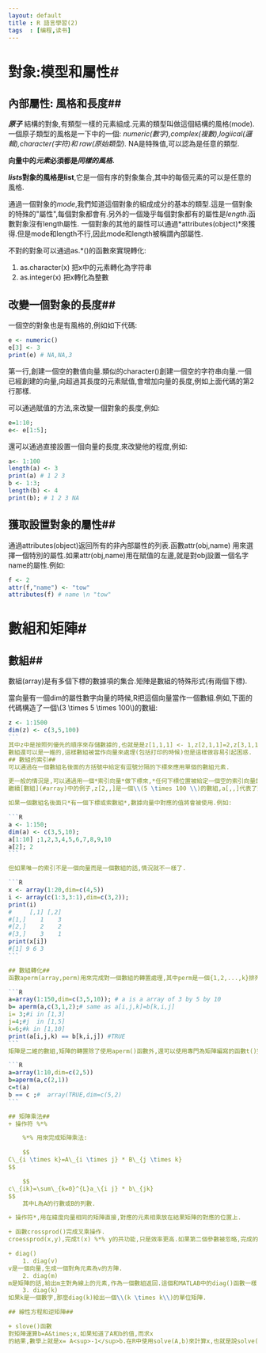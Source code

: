 ```yaml
---
layout: default
title : R 語言學習(2)
tags  : [编程,读书]
---
```


# 對象:模型和屬性#
## 內部屬性: 風格和長度##

***原子*** 結構的對象,有類型一樣的元素組成.元素的類型叫做這個結構的風格(mode).一個原子類型的風格是一下中的一個: *numeric(數字),complex(複數),logiical(邏輯),character(字符)和 raw(原始類型).* NA是特殊值,可以認為是任意的類型.

__向量中的*元素*必須都是*同樣的風格*.__

__*lists*對象的風格是list__,它是一個有序的對象集合,其中的每個元素的可以是任意的風格.

通過一個對象的*mode*,我們知道這個對象的組成成分的基本的類型.這是一個對象的特殊的"屬性",每個對象都會有.另外的一個幾乎每個對象都有的屬性是*length*.函數對象沒有length屬性.
一個對象的其他的屬性可以通過*attributes(object)*來獲得.但是mode和length不行,因此mode和length被稱謂內部屬性.


不對的對象可以通過as.*()的函數來實現轉化:
1. as.character(x) 把x中的元素轉化為字符串
2. as.integer(x) 把x轉化為整數

## 改變一個對象的長度##
一個空的對象也是有風格的,例如如下代碼:

```R
e <- numeric()
e[3] <- 3
print(e) # NA,NA,3
```
第一行,創建一個空的數值向量.類似的character()創建一個空的字符串向量.一個已經創建的向量,向超過其長度的元素賦值,會增加向量的長度,例如上面代碼的第2行那樣.

可以通過賦值的方法,來改變一個對象的長度,例如:

```R
e=1:10;
e<- e[1:5];
```
還可以通過直接設置一個向量的長度,來改變他的程度,例如:

```R
a<- 1:100
length(a) <- 3
print(a) # 1 2 3
b <- 1:3;
length(b) <- 4
print(b); # 1 2 3 NA
```

## 獲取設置對象的屬性##

通過attributes(object)返回所有的非內部屬性的列表.函數attr(obj,name) 用來選擇一個特別的屬性.如果attr(obj,name)用在賦值的左邊,就是對obj設置一個名字name的屬性.例如:

```R
f <- 2
attr(f,"name") <- "tow"
attributes(f) # name \n "tow"
```

# 數組和矩陣#
## <a name="#array">數組</a>##
數組(array)是有多個下標的數據項的集合.矩陣是數組的特殊形式(有兩個下標).

當向量有一個dim的屬性數字向量的時候,R把這個向量當作一個數組.例如,下面的代碼構造了一個\\(3 \times 5 \times 100\\)的數組:

````R
z <- 1:1500
dim(z) <- c(3,5,100)
```
其中z中是按照列優先的順序來存儲數據的,也就是是z[1,1,1] <- 1,z[2,1,1]=2,z[3,1,1]=3,...
數組還可以是一維的,這樣數組被當作向量來處理(包括打印的時候)但是這樣做容易引起困惑.
## 數組的索引##
可以通過在一個數組名後面的方括號中給定有逗號分隔的下標來應用單個的數組元素.

更一般的情況是,可以通過用一個*索引向量*做下標來,*任何下標位置被給定一個空的索引向量的話,這個下標的範圍的全部元素都將被獲取.*
繼續[數組](#array)中的例子,z[2,,]是一個\\(5 \times 100 \\)的數組,a[,,]代表了整個的數組,和直接使用a效果一樣.

如果一個數組名後面只*有一個下標或索數組*,數據向量中對應的值將會被使用.例如:

```R
a <- 1:150;
dim(a) <- c(3,5,10);
a[1:10] ;1,2,3,4,5,6,7,8,9,10
a[2]; 2
```

但如果唯一的索引不是一個向量而是一個數組的話,情況就不一樣了.

```R
x <- array(1:20,dim=c(4,5))
i <- array(c(1:3,3:1),dim=c(3,2));
print(i)
#     [,1] [,2]
#[1,]    1    3
#[2,]    2    2
#[3,]    3    1
print(x[i])
#[1] 9 6 3
```

## 數組轉化##
函數aperm(array,perm)用來完成對一個數組的轉置處理,其中perm是一個{1,2,...,k}排列,這裡k是數組array的維度.新的數組的大小和array一樣,但是緯度排列不一樣,例如:

```R
a=array(1:150,dim=c(3,5,10)); # a is a array of 3 by 5 by 10
b= aperm(a,c(3,1,2);# same as a[i,j,k]=b[k,i,j]
i= 3;#i in [1,3]
j=4;#j  in [1,5]
k=6;#k in [1,10]
print(a[i,j,k) == b[k,i,j]) #TRUE
```
矩陣是二維的數組,矩陣的轉置除了使用aperm()函數外,還可以使用專門為矩陣編寫的函數t()完成同樣的工作.例如:

```R
a=array(1:10,dim=c(2,5))
b=aperm(a,c(2,1))
c=t(a)
b == c ;#  array(TRUE,dim=c(5,2)
```

## 矩陣乘法##
+ 操作符 %*%

    %*% 用來完成矩陣乘法:

    $$
C\_{i \times k}=A\_{i \times j} * B\_{j \times k}
$$

    $$
c\_{ik}=\sum\_{k=0}^{L}a_\{i j} * b\_{jk}
$$
    其中L為A的行數或B的列數.

+ 操作符*,用在緯度向量相同的矩陣直接,對應的元素相乘放在結果矩陣的對應的位置上.

+ 函數crossprod()完成叉乘操作.
croessprod(x,y),完成t(x) %*% y的共功能,只是效率更高.如果第二個參數被忽略,完成的是第一個矩陣自己和自己的叉乘.

+ diag()
    1. diag(v)
v是一個向量,生成一個對角元素為v的方陣.
    2. diag(m)
m是矩陣的話,給出m主對角線上的元素,作為一個數組返回.這個和MATLAB中的diag()函數一樣.
    3. diag(k)
如果k是一個數字,那麼diag(k)給出一個\\(k \times k\\)的單位矩陣.

## 線性方程和逆矩陣##

+ slove()函數
對矩陣運算b=A&times;x,如果知道了A和b的值,而求x
的結果,數學上就是x= A<sup>-1</sup>b.在R中使用solve(A,b)來計算x,也就是說solve(A,b)=A<sup>-1</sup>b,雖然solve(A)=A<sup>-1</sup>,但是solve(A)的計算不穩定,所以,在計算的時候,x=A<sup>-1</sup>b的時候,不要單獨計算A<sup>-1</sup>然後在計算A<sup>-1</sup>b.
